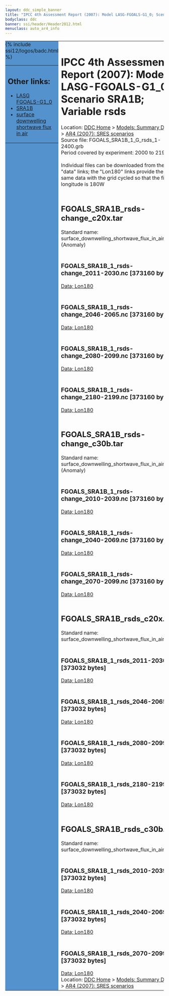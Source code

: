 ```yaml
---
layout: ddc_simple_banner
title: "IPCC 4th Assessment Report (2007): Model LASG-FGOALS-G1_0; Scenario SRA1B; Variable rsds"
bodyclass: ddc
banner: ssi/header/Header2012.html
menuclass: auto_ar4_info
---
```



<table width="100%" border="0" cellspacing="0" cellpadding="0" style="border-collapse: collapse;">
<tr style="margin:0;padding:0;border:0;">
<td style="margin:0;padding:0;border:0;height:1pt;width:150pt;background:#5492CD;" valign="top" >

<div id="lh-col2" class="auto_ar4_info">
<table class="menumain" bgcolor="#5492CD" cellspacing="0" width="100%" border="0">
<tr><td>
<h2> Other links:</h2>
<ul>
<li><a href="/auto/ar4/model-LASG-FGOALS-G1_0.html">LASG<br/>FGOALS-G1_0</a></li>
<li><a href="/auto/ar4/scenario-SRA1B.html">SRA1B</a></li>
<li><a href="/auto/ar4/var-surface_downwelling_shortwave_flux_in_air.html">surface downwelling<br/> shortwave flux in air</a></li>
</ul>
</td></tr>
{% include ssi12/logos/badc.html %}
</table>
</div>
</td>
<td><h1>IPCC 4th Assessment Report (2007): Model LASG-FGOALS-G1_0; Scenario SRA1B; Variable rsds</h1>

<!-- Breadcrumb1 -->
<div id="breadcrumb1" align="left">
Location: <a href="/index.html">DDC Home</a> > <a href="/sim/gcm_clim/">Models: Summary Data</a>
> <a href="/sim/gcm_clim/SRES_AR4/index.html">AR4 (2007): SRES scenarios</a>
</div>
<!-- End of Breadcrumb1 -->Source file: FGOALS_SRA1B_1_G_rsds_1-2400.grb
<br/>
Period covered by experiment: 2000 to 2199<br/>
<br/>Individual files can be downloaded from the "data" links; the "Lon180" links provide the same data
         with the grid cycled so that the first longitude is 180W<br/>
<br/><h2>FGOALS_SRA1B_rsds-change_c20x.tar</h2>
Standard name: surface_downwelling_shortwave_flux_in_air (Anomaly)<br>
<br/><h3>FGOALS_SRA1B_1_rsds-change_2011-2030.nc [373160 bytes]</h3>
<a href="http://apps.ipcc-data.org/cgi-bin/downl/ar4_nc/rsds/FGOALS_SRA1B_1_rsds-change_2011-2030.nc">Data; </a><a href="http://apps.ipcc-data.org/cgi-bin/downl/ar4_nc/rsds/FGOALS_SRA1B_1_rsds-change_2011-2030.cyto180.nc"> Lon180</a><br/>
<br/><h3>FGOALS_SRA1B_1_rsds-change_2046-2065.nc [373160 bytes]</h3>
<a href="http://apps.ipcc-data.org/cgi-bin/downl/ar4_nc/rsds/FGOALS_SRA1B_1_rsds-change_2046-2065.nc">Data; </a><a href="http://apps.ipcc-data.org/cgi-bin/downl/ar4_nc/rsds/FGOALS_SRA1B_1_rsds-change_2046-2065.cyto180.nc"> Lon180</a><br/>
<br/><h3>FGOALS_SRA1B_1_rsds-change_2080-2099.nc [373160 bytes]</h3>
<a href="http://apps.ipcc-data.org/cgi-bin/downl/ar4_nc/rsds/FGOALS_SRA1B_1_rsds-change_2080-2099.nc">Data; </a><a href="http://apps.ipcc-data.org/cgi-bin/downl/ar4_nc/rsds/FGOALS_SRA1B_1_rsds-change_2080-2099.cyto180.nc"> Lon180</a><br/>
<br/><h3>FGOALS_SRA1B_1_rsds-change_2180-2199.nc [373160 bytes]</h3>
<a href="http://apps.ipcc-data.org/cgi-bin/downl/ar4_nc/rsds/FGOALS_SRA1B_1_rsds-change_2180-2199.nc">Data; </a><a href="http://apps.ipcc-data.org/cgi-bin/downl/ar4_nc/rsds/FGOALS_SRA1B_1_rsds-change_2180-2199.cyto180.nc"> Lon180</a><br/>
<br/><h2>FGOALS_SRA1B_rsds-change_c30b.tar</h2>
Standard name: surface_downwelling_shortwave_flux_in_air (Anomaly)<br>
<br/><h3>FGOALS_SRA1B_1_rsds-change_2010-2039.nc [373160 bytes]</h3>
<a href="http://apps.ipcc-data.org/cgi-bin/downl/ar4_nc/rsds/FGOALS_SRA1B_1_rsds-change_2010-2039.nc">Data; </a><a href="http://apps.ipcc-data.org/cgi-bin/downl/ar4_nc/rsds/FGOALS_SRA1B_1_rsds-change_2010-2039.cyto180.nc"> Lon180</a><br/>
<br/><h3>FGOALS_SRA1B_1_rsds-change_2040-2069.nc [373160 bytes]</h3>
<a href="http://apps.ipcc-data.org/cgi-bin/downl/ar4_nc/rsds/FGOALS_SRA1B_1_rsds-change_2040-2069.nc">Data; </a><a href="http://apps.ipcc-data.org/cgi-bin/downl/ar4_nc/rsds/FGOALS_SRA1B_1_rsds-change_2040-2069.cyto180.nc"> Lon180</a><br/>
<br/><h3>FGOALS_SRA1B_1_rsds-change_2070-2099.nc [373160 bytes]</h3>
<a href="http://apps.ipcc-data.org/cgi-bin/downl/ar4_nc/rsds/FGOALS_SRA1B_1_rsds-change_2070-2099.nc">Data; </a><a href="http://apps.ipcc-data.org/cgi-bin/downl/ar4_nc/rsds/FGOALS_SRA1B_1_rsds-change_2070-2099.cyto180.nc"> Lon180</a><br/>
<br/><h2>FGOALS_SRA1B_rsds_c20x.tar</h2>
Standard name: surface_downwelling_shortwave_flux_in_air<br>
<br/><h3>FGOALS_SRA1B_1_rsds_2011-2030.nc [373032 bytes]</h3>
<a href="http://apps.ipcc-data.org/cgi-bin/downl/ar4_nc/rsds/FGOALS_SRA1B_1_rsds_2011-2030.nc">Data; </a><a href="http://apps.ipcc-data.org/cgi-bin/downl/ar4_nc/rsds/FGOALS_SRA1B_1_rsds_2011-2030.cyto180.nc"> Lon180</a><br/>
<br/><h3>FGOALS_SRA1B_1_rsds_2046-2065.nc [373032 bytes]</h3>
<a href="http://apps.ipcc-data.org/cgi-bin/downl/ar4_nc/rsds/FGOALS_SRA1B_1_rsds_2046-2065.nc">Data; </a><a href="http://apps.ipcc-data.org/cgi-bin/downl/ar4_nc/rsds/FGOALS_SRA1B_1_rsds_2046-2065.cyto180.nc"> Lon180</a><br/>
<br/><h3>FGOALS_SRA1B_1_rsds_2080-2099.nc [373032 bytes]</h3>
<a href="http://apps.ipcc-data.org/cgi-bin/downl/ar4_nc/rsds/FGOALS_SRA1B_1_rsds_2080-2099.nc">Data; </a><a href="http://apps.ipcc-data.org/cgi-bin/downl/ar4_nc/rsds/FGOALS_SRA1B_1_rsds_2080-2099.cyto180.nc"> Lon180</a><br/>
<br/><h3>FGOALS_SRA1B_1_rsds_2180-2199.nc [373032 bytes]</h3>
<a href="http://apps.ipcc-data.org/cgi-bin/downl/ar4_nc/rsds/FGOALS_SRA1B_1_rsds_2180-2199.nc">Data; </a><a href="http://apps.ipcc-data.org/cgi-bin/downl/ar4_nc/rsds/FGOALS_SRA1B_1_rsds_2180-2199.cyto180.nc"> Lon180</a><br/>
<br/><h2>FGOALS_SRA1B_rsds_c30b.tar</h2>
Standard name: surface_downwelling_shortwave_flux_in_air<br>
<br/><h3>FGOALS_SRA1B_1_rsds_2010-2039.nc [373032 bytes]</h3>
<a href="http://apps.ipcc-data.org/cgi-bin/downl/ar4_nc/rsds/FGOALS_SRA1B_1_rsds_2010-2039.nc">Data; </a><a href="http://apps.ipcc-data.org/cgi-bin/downl/ar4_nc/rsds/FGOALS_SRA1B_1_rsds_2010-2039.cyto180.nc"> Lon180</a><br/>
<br/><h3>FGOALS_SRA1B_1_rsds_2040-2069.nc [373032 bytes]</h3>
<a href="http://apps.ipcc-data.org/cgi-bin/downl/ar4_nc/rsds/FGOALS_SRA1B_1_rsds_2040-2069.nc">Data; </a><a href="http://apps.ipcc-data.org/cgi-bin/downl/ar4_nc/rsds/FGOALS_SRA1B_1_rsds_2040-2069.cyto180.nc"> Lon180</a><br/>
<br/><h3>FGOALS_SRA1B_1_rsds_2070-2099.nc [373032 bytes]</h3>
<a href="http://apps.ipcc-data.org/cgi-bin/downl/ar4_nc/rsds/FGOALS_SRA1B_1_rsds_2070-2099.nc">Data; </a><a href="http://apps.ipcc-data.org/cgi-bin/downl/ar4_nc/rsds/FGOALS_SRA1B_1_rsds_2070-2099.cyto180.nc"> Lon180</a><br/>
<!-- Breadcrumb2 -->
<div id="breadcrumb2" align="left">
Location: <a href="/index.html">DDC Home</a> > <a href="/sim/gcm_clim/">Models: Summary Data</a>
> <a href="/sim/gcm_clim/SRES_AR4/index.html">AR4 (2007): SRES scenarios</a>
</div>
<!-- End of Breadcrumb2 --></td></tr></table>

